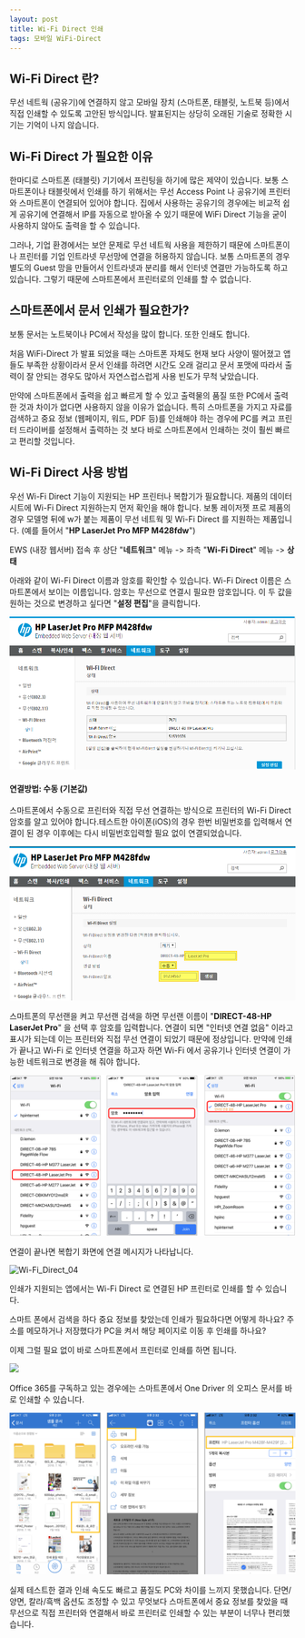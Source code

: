 ```yaml
---
layout: post
title: Wi-Fi Direct 인쇄 
tags: 모바일 WiFi-Direct
---
```


## Wi-Fi Direct 란?

무선 네트웍 (공유기)에 연결하지 않고 모바일 장치 (스마트폰, 태블릿, 노트북 등)에서 직접 인쇄할 수 있도록 고안된 방식입니다. 발표된지는 상당히 오래된 기술로 정확한 시기는 기억이 나지 않습니다.



## Wi-Fi Direct 가 필요한 이유

한마디로 스마트폰 (태블릿) 기기에서 프린팅을 하기에 많은 제약이 있습니다.  보통 스마트폰이나 태블릿에서 인쇄를 하기 위해서는 무선 Access Point 나 공유기에 프린터와 스마트폰이 연결되어 있어야 합니다. 집에서 사용하는 공유기의 경우에는 비교적 쉽게 공유기에 연결해서 IP를 자동으로 받아올 수 있기 때문에 WiFi Direct 기능을 굳이 사용하지 않아도 출력을 할 수 있습니다.

그러나, 기업 환경에서는 보안 문제로 무선 네트웍 사용을 제한하기 때문에 스마트폰이나 프린터를 기업 인트라넷 무선망에 연결을 허용하지 않습니다. 보통 스마트폰의 경우 별도의 Guest 망을 만들어서 인트라넷과 분리를 해서 인터넷 연결만 가능하도록 하고 있습니다. 그렇기 때문에 스마트폰에서 프린터로의 인쇄를 할 수 없습니다.



## 스마트폰에서 문서 인쇄가 필요한가?

보통 문서는 노트북이나 PC에서 작성을 많이 합니다. 또한 인쇄도 합니다. 

처음 WiFi-Direct 가 발표 되었을 때는 스마트폰 자체도 현재 보다 사양이 떨어졌고 앱들도 부족한 상황이라서 문서 인쇄를 하려면 시간도 오래 걸리고 문서 포맷에 따라서 출력이 잘 안되는 경우도 많아서 자연스럽스럽게 사용 빈도가 무척 낮았습니다.

만약에 스마트폰에서 출력을 쉽고 빠르게 할 수 있고 출력물의 품질 또한 PC에서 출력한 것과 차이가 없다면 사용하지 않을 이유가 없습니다. 특히 스마트폰을 가지고 자료를 검색하고 중요 정보 (웹페이지, 워드, PDF 등)를 인쇄해야 하는 경우에 PC를 켜고 프린터 드라이버를 설정해서 출력하는 것 보다 바로 스마트폰에서 인쇄하는 것이 훨씬 빠르고 편리할 것입니다.



## Wi-Fi Direct 사용 방법

우선 Wi-Fi Direct 기능이 지원되는 HP 프린터나 복합기가 필요합니다. 제품의 데이터시트에 Wi-Fi Direct 지원하는지 먼저 확인을 해야 합니다. 보통 레이저젯 프로 제품의 경우 모델명 뒤에 w가 붙는 제품이 무선 네트웍 및 Wi-Fi Direct 를 지원하는 제품입니다. (예를 들어서 "**HP LaserJet Pro MFP M428fdw**")



EWS (내장 웹서버) 접속 후 상단 "**네트워크**" 메뉴 -> 좌측 "**Wi-Fi Direct**" 메뉴 -> **상태**

아래와 같이 Wi-Fi Direct 이름과 암호를 확인할  수 있습니다. Wi-Fi Direct 이름은 스마트폰에서 보이는 이름입니다. 암호는 무선으로 연결시 필요한 암호입니다. 이 두 값을 원하는 것으로 변경하고 싶다면 "**설정 편집**"을 클릭합니다.  

![](..\images\Wi-Fi_Direct_01.png)



#### **연결방법: 수동 (기본값)**

스마트폰에서 수동으로 프린터와 직접 무선 연결하는 방식으로 프린터의 Wi-Fi Direct 암호를 알고 있어야 합니다.테스트한 아이폰(iOS)의 경우 한번 비밀번호를 입력해서 연결이 된 경우 이후에는 다시 비밀번호입력할 필요 없이 연결되었습니다.  

 ![Wi-Fi_Direct_02](..\images\Wi-Fi_Direct_02.png)



스마트폰의 무선랜을 켜고 무선랜 검색을 하면 무선랜 이름이 "**DIRECT-48-HP LaserJet Pro**" 을 선택 후 암호를 입력합니다. 연결이 되면 "인터넷 연결 없음" 이라고 표시가 되는데 이는 프린터와 직접 무선 연결이 되었기 때문에 정상입니다. 만약에 인쇄가 끝나고 Wi-Fi 로 인터넷 연결을 하고자 하면 Wi-Fi 에서 공유기나 인터넷 연결이 가능한 네트워크로 변경을 해 줘야 합니다.

![Wi-Fi_Direct_03](..\images\Wi-Fi_Direct_03.png)



 연결이 끝나면 복합기 화면에 연결 메시지가 나타납니다.

![Wi-Fi_Direct_04](..\images\Wi-Fi_Direct_04.png)



인쇄가 지원되는 앱에서는 Wi-Fi Direct 로 연결된 HP 프린터로 인쇄를 할 수 있습니다. 

스마트 폰에서 검색을 하다 중요 정보를 찾았는데 인쇄가 필요하다면 어떻게 하나요? 주소를 메모하거나 저장했다가 PC을 켜서 해당 페이지로 이동 후 인쇄를 하나요?

이제 그럴 필요 없이 바로 스마트폰에서 프린터로 인쇄를 하면 됩니다.

 ![](C:\Jekyll\site\soonmo.github.io\images\Wi-Fi_Direct_06.png)



Office 365를 구독하고 있는 경우에는 스마트폰에서 One Driver 의 오피스 문서를 바로 인쇄할 수 있습니다.

![Wi-Fi_Direct_05](..\images\Wi-Fi_Direct_05.png)



실제 테스트한 결과 인쇄 속도도 빠르고 품질도 PC와 차이를 느끼지 못했습니다. 
단면/양면, 칼라/흑백 옵션도 조정할 수 있고 무엇보다 스마트폰에서 중요 정보를 찾았을 때 무선으로 직접 프린터와 연결해서 바로 프린터로 인쇄할 수 있는 부분이 너무나 편리했습니다. 